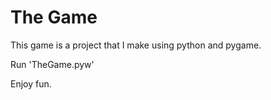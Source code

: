 # The Game

This game is a project that I make using python and pygame. 

Run 'TheGame.pyw'

Enjoy fun.
